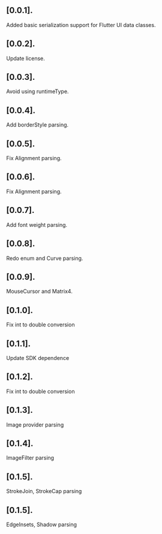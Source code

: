 ## [0.0.1].

Added basic serialization support for Flutter UI data classes.

## [0.0.2].

Update license.

## [0.0.3].

Avoid using runtimeType.

## [0.0.4].

Add borderStyle parsing.

## [0.0.5].

Fix Alignment parsing.

## [0.0.6].

Fix Alignment parsing.

## [0.0.7].

Add font weight parsing.

## [0.0.8].

Redo enum and Curve parsing.

## [0.0.9].

MouseCursor and Matrix4.

## [0.1.0].

Fix int to double conversion

## [0.1.1].

Update SDK dependence

## [0.1.2].

Fix int to double conversion

## [0.1.3].

Image provider parsing

## [0.1.4].

ImageFilter parsing

## [0.1.5].

StrokeJoin, StrokeCap parsing

## [0.1.5].

EdgeInsets, Shadow parsing